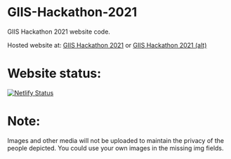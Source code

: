 # GIIS-Hackathon-2021
GIIS Hackathon 2021 website code.

Hosted website at: [GIIS Hackathon 2021](giistechclub.co "Hackathon website") or [GIIS Hackathon 2021 (alt)](https://giistechclub.ml "Hackathon website (more secure)")

# Website status:
[![Netlify Status](https://api.netlify.com/api/v1/badges/dcf53d70-53e9-4c2d-9715-e7e6a91c9393/deploy-status)](https://giistechclub.ml)

# Note:
Images and other media will not be uploaded to maintain the privacy of the people depicted. You could use your own images in the missing img fields.

